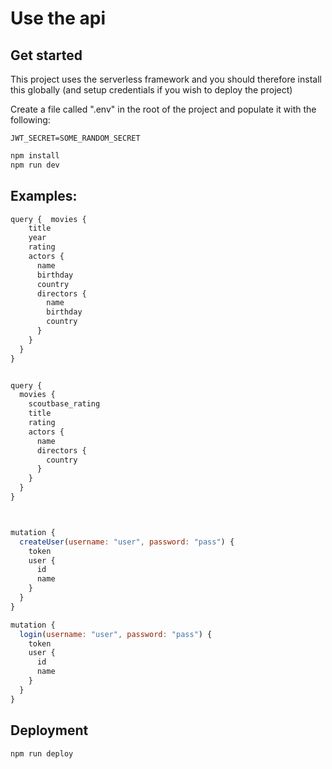 # Use the api

## Get started

This project uses the serverless framework and you should therefore install this globally (and setup credentials if you wish to deploy the project)

Create a file called ".env" in the root of the project and populate it with the following:

```
JWT_SECRET=SOME_RANDOM_SECRET
```

```js
npm install
npm run dev
```

## Examples:

```js
query {  movies {
    title
    year
    rating
    actors {
      name
      birthday
      country
      directors {
        name
        birthday
        country
      }
    }
  }
}


query {
  movies {
    scoutbase_rating
    title
    rating
    actors {
      name
      directors {
        country
      }
    }
  }
}



mutation {
  createUser(username: "user", password: "pass") {
    token
    user {
      id
      name
    }
  }
}

mutation {
  login(username: "user", password: "pass") {
    token
    user {
      id
      name
    }
  }
}

```

## Deployment

```
npm run deploy
```
